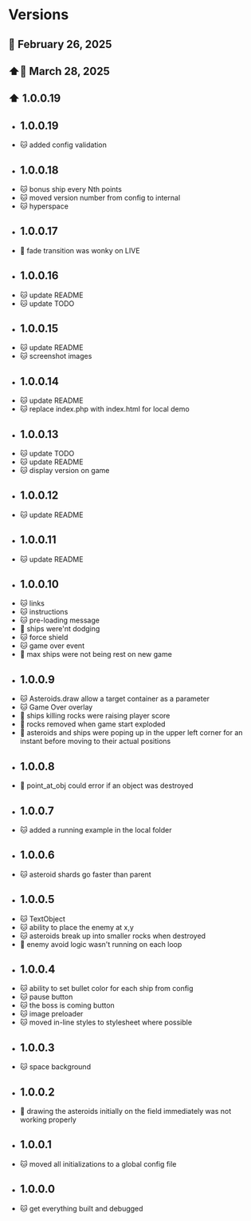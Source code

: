 # Versions

## 📅 February 26, 2025
## ⬆️📅 March 28, 2025
## ⬆️ 1.0.0.19

* ## 1.0.0.19
*   🐱 added config validation
* ## 1.0.0.18
*   🐱 bonus ship every Nth points
*   🐱 moved version number from config to internal
*   🐱 hyperspace
* ## 1.0.0.17
*   🐞 fade transition was wonky on LIVE
* ## 1.0.0.16
*   🐱 update README
*   🐱 update TODO
* ## 1.0.0.15
*   🐱 update README
*   🐱 screenshot images
* ## 1.0.0.14
*   🐱 update README
*   🐱 replace index.php with index.html for local demo
* ## 1.0.0.13
*   🐱 update TODO
*   🐱 update README
*   🐱 display version on game
* ## 1.0.0.12
*   🐱 update README
* ## 1.0.0.11
*   🐱 update README
* ## 1.0.0.10
*   🐱 links
*   🐱 instructions
*   🐱 pre-loading message
*   🐞 ships were'nt dodging
*   🐱 force shield
*   🐱 game over event
*   🐞 max ships were not being rest on new game
* ## 1.0.0.9
*   🐱 Asteroids.draw allow a target container as a parameter
*   🐱 Game Over overlay
*   🐞 ships killing rocks were raising player score 
*   🐞 rocks removed when game start exploded
*   🐞 asteroids and ships were poping up in the upper left corner for an instant before moving to their actual positions
* ## 1.0.0.8
*   🐞 point_at_obj could error if an object was destroyed
* ## 1.0.0.7
*   🐱 added a running example in the local folder
* ## 1.0.0.6
*   🐱 asteroid shards go faster than parent 
* ## 1.0.0.5
*   🐱 TextObject 
*   🐱 ability to place the enemy at x,y
*   🐱 asteroids break up into smaller rocks when destroyed
*   🐞 enemy avoid logic wasn't running on each loop 
* ## 1.0.0.4
*   🐱 ability to set bullet color for each ship from config
*   🐱 pause button
*   🐱 the boss is coming button
*   🐱 image preloader
*   🐱 moved in-line styles to stylesheet where possible
* ## 1.0.0.3
*   🐱 space background
* ## 1.0.0.2
*   🐞 drawing the asteroids initially on the field immediately was not working properly
* ## 1.0.0.1
*   🐱 moved all initializations to a global config file
* ## 1.0.0.0
*   🐱 get everything built and debugged
